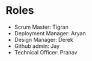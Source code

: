 # Roles
- Scrum Master: Tigran
- Deployment Manager: Aryan
- Design Manager: Derek
- Github admin: Jay
- Technical Officer: Pranav
